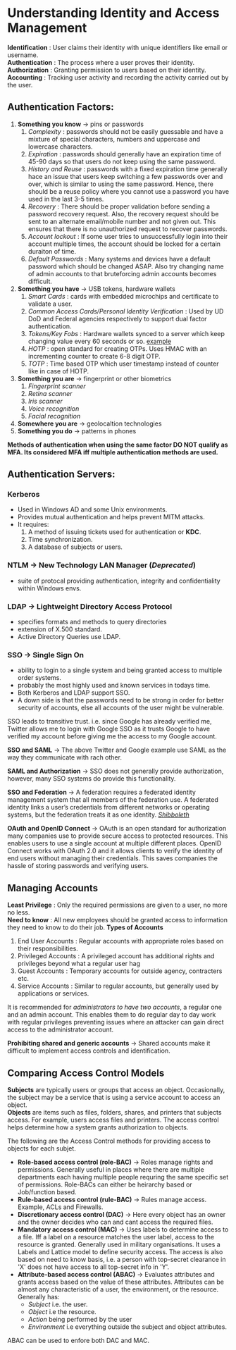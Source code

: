 # Understanding Identity and Access Management

**Identification** : User claims their identity with unique identifiers like email or username.  
**Authentication** : The process where a user proves their identity.  
**Authorization** : Granting permission to users based on their identity.  
**Accounting** : Tracking user activity and recording the activity carried out by the user. 

## Authentication Factors:
1. **Something you know** -> pins or passwords 
   1. *Complexity* : passwords should not be easily guessable and have a mixture of special characters, numbers and uppercase and lowercase characters.
   2.  *Expiration* : passwords should generally have an expiration time of 45-90 days so that users do not keep using the same password. 
   3.  *History and Reuse* : passwords with a fixed expiration time generally hace an issue that users keep switching a few passwords over and over, which is similar to using the same password. Hence, there should be a reuse policy where you cannot use a password you have used in the last 3-5 times. 
   4.  *Recovery* : There should be proper validation before sending a password recovery request. Also, the recovery request should be sent to an alternate email/mobile number and not given out. This ensures that there is no unauthorized request to recover passwords.
   5.  *Account lockout* : If some user tries to unsuccessfully login into their account multiple times, the account should be locked for a certain duraiton of time.
   6.  *Default Passwords* : Many systems and devices have a default password which should be changed ASAP. Also try changing name of admin accounts to that bruteforcing admin accounts becomes difficult.  
2. **Something you have** -> USB tokens, hardware wallets
   1. *Smart Cards* : cards with embedded microchips and certificate to validate a user. 
   2. *Common Access Cards/Personal Identity Verification* : Used by UD DoD and Federal agencies respectively to support dual factor authentication. 
   3. *Tokens/Key Fobs* : Hardware wallets synced to a server which keep changing value every 60 seconds or so. [example](https://www.google.com/search?q=secure+ID+image&ei=rjxrYNemN8e1rQHvuIrwDQ&oq=secure+ID+image&gs_lcp=Cgdnd3Mtd2l6EAMyAggAMgoIABAHEAUQChAeOgUIABCwAzoLCAAQsAMQCBAKEB5QzidY5ShguS5oAXAAeACAAbcBiAHPA5IBAzAuM5gBAKABAaoBB2d3cy13aXrIAQLAAQE&sclient=gws-wiz&ved=0ahUKEwjXtc_1xOfvAhXHWisKHW-cAt4Q4dUDCA0&uact=5) 
   4.  *HOTP* : open standard for creating OTPs. Uses HMAC with an incrementing counter to create 6-8 digit OTP. 
   5.  *TOTP* : Time based OTP which user timestamp instead of counter like in case of HOTP. 
3. **Something you are** -> fingerprint or other biometrics
   1. *Fingerprint scanner*
   2. *Retina scanner*
   3. *Iris scanner*
   4. *Voice recognition*
   5. *Facial recognition*
4. **Somewhere you are** -> geolocaltion technologies
5. **Something you do**  -> patterns in phones

**Methods of authentication when using the same factor DO NOT qualify as MFA. Its considered MFA iff multiple authentication methods are used.**


## Authentication Servers:

### Kerberos 
* Used in Windows AD and some Unix environments. 
* Provides mutual authentication and helps prevent MITM attacks. 
* It requires: 
    1. A method of issuing tickets used for authentication or **KDC**.
    2. Time synchronization.
    3. A database of subjects or users.
  
### NTLM -> New Technology LAN Manager  (*Deprecated*)

* suite of protocal providing authentication, integrity and confidentiality within Windows envs. 


### LDAP -> Lightweight Directory Access Protocol
* specifies formats and methods to query directories
* extension of X.500 standard. 
* Active Directory Queries use LDAP.


### SSO -> Single Sign On
* ability to login to a single system and being granted access to multiple order systems. 
* probably the most highly used and known services in todays time. 
* Both Kerberos and LDAP support SSO. 
* A down side is that the passwords need to be strong in order for better security of accounts, else all accounts of the user might be vulnerable. 

SSO leads to transitive trust. i.e. since Google has already verified me, Twitter allows me to login with Google SSO as it trusts Google to have verified my account before giving me the access to my Google account. 

**SSO and SAML** -> The above Twitter and Google example use SAML as the way they communicate with rach other. 

**SAML and Authorization** -> SSO does not generally provide authorization, however, many SSO systems do provide this functionality. 

**SSO and Federation** -> A federation requires a federated identity management system that all members of the federation use. A federated identity links a user’s credentials from different networks or operating systems, but the federation treats it as one identity. *[Shibboleth](https://en.wikipedia.org/wiki/Shibboleth_Single_Sign-on_architecture)*

**OAuth and OpenID Connect** -> OAuth is an open standard for authorization many companies use to provide secure access to protected resources. This enables users to use a single account at multiple different places. OpenID Connect works with OAuth 2.0 and it allows clients to verify the identity of end users without managing their credentials. This saves companies the hassle of storing passwords and verifying users.

## Managing Accounts

**Least Privilege** : Only the required permissions are given to a user, no more no less.  
**Need to know** : All new employees should be granted access to information they need to know to do their job. 
**Types of Accounts** 
   1. End User Accounts : Regular accounts with appropriate roles based on their responsibilities. 
   2. Privileged Accounts : A privileged account has additional rights and privileges beyond what a regular user hag
   3. Guest Accounts : Temporary accounts for outside agency, contracters etc. 
   4. Service Accounts : Similar to regular accounts, but generally used by applications or services. 

It is recommended for *administrators to have two accounts*, a regular one and an admin account. This enables them to do regular day to day work with regular privileges preventing issues where an attacker can gain direct access to the administrator account.

**Prohibiting shared and generic accounts** -> Shared accounts make it difficult to implement access controls and identification. 

## Comparing Access Control Models

**Subjects** are typically users or groups that access an object. Occasionally, the subject may be a service that is using a service account to access an object.  
**Objects** are items such as files, folders, shares, and printers that subjects access. For example, users access files and printers. The access control helps determine how a system grants authorization to objects.

The following are the Access Control methods for providing access to objects for each subjet.
* **Role-based access control (role-BAC)** -> Roles manage rights and permissions. Generally useful in places where there are multiple departments each having multiple people requring the same specific set of permissions. Role-BACs can either be heirarchy based or Job/function based.  
* **Rule-based access control (rule-BAC)** -> Rules manage access. Example, ACLs and Firewalls. 
* **Discretionary access control (DAC)** -> Here every object has an owner and the owner decides who can and cant access the required files. 
* **Mandatory access control (MAC)** -> Uses labels to determine access to a file. Iff a label on a resource matches the user label, access to the resource is granted. Generally used in military organisations. It uses a Labels and Lattice model to define security access. The access is also based on need to know basis, i.e. a person with top-secret clearance in 'X' does not have access to all top-secret info in 'Y'.
* **Attribute-based access control (ABAC)** -> Evaluates attributes and grants access based on the value of these attributes. Attributes can be almost any characteristic of a user, the environment, or the resource. Generally has:
  * *Subject* i.e. the user.
  * *Object* i.e the resource.
  * *Action* being performed by the user
  * *Environment* i.e everything outside the subject and object attributes. 

ABAC can be used to enfore both DAC and MAC. 